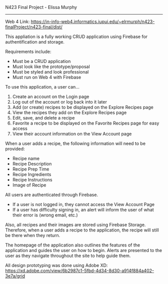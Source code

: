 N423 Final Project - Elissa Murphy

---

Web 4 Link: https://in-info-web4.informatics.iupui.edu/~elrmurph/n423-finalProject/n423-final/dist/

This appliation is a fully working CRUD application using Firebase for authentification and storage. 

Requirements include:
- Must be a CRUD application
- Must look like the prototype/proposal
- Must be styled and look professional
- Must run on Web 4 with Firebase

To use this application, a user can...
1. Create an account on the Login page 
2. Log out of the account or log back into it later
3. Add (or create) recipes to be displayed on the Explore Recipes page
4. View the recipes they add on the Explore Recipes page
5. Edit, save, and delete a recipe
6. Favorite a recipe to be displayed on the Favorite Recipes page for easy access
7. View their account information on the View Account page 

When a user adds a recipe, the following information will need to be provided: 
- Recipe name
- Recipe Description
- Recipe Prep Time
- Recipe Ingredients
- Recipe Instructions
- Image of Recipe

All users are authenticated through Firebase. 
- If a user is not logged in, they cannot access the View Account Page
- If a user has difficulty signing in, an alert will inform the user of what their error is (wrong email, etc.)

Also, all recipes and their images are stored using Firebase Storage. Therefore, when a user adds a recipe to the application, the recipe will still be there when they return. 

The homepage of the application also outlines the features of the application and guides the user on how to begin. Alerts are presented to the user as they navigate throughout the site to help guide them. 

All design prototyping was done using Adobe XD: https://xd.adobe.com/view/6b2987c1-5fbd-4d34-8d30-a914f884a402-3e7a/grid
